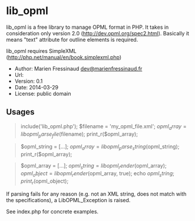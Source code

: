 # lib_opml

lib_opml is a free library to manage OPML format in PHP.
It takes in consideration only version 2.0 (http://dev.opml.org/spec2.html).
Basically it means "text" attribute for outline elements is required.

lib_opml requires SimpleXML (http://php.net/manual/en/book.simplexml.php)

* Author: Marien Fressinaud <dev@marienfressinaud.fr>
* Url: 
* Version: 0.1
* Date: 2014-03-29
* License: public domain

## Usages
> include('lib_opml.php');
> $filename = 'my_opml_file.xml';
> $opml_array = libopml_parse_file($filename);
> print_r($opml_array);

> $opml_string = [...];
> $opml_array = libopml_parse_string($opml_string);
> print_r($opml_array);

> $opml_array = [...];
> $opml_string = libopml_render($opml_array);
> $opml_object = libopml_render($opml_array, true);
> echo $opml_string;
> print_r($opml_object);

If parsing fails for any reason (e.g. not an XML string, does not match with
the specifications), a LibOPML_Exception is raised.

See index.php for concrete examples.
